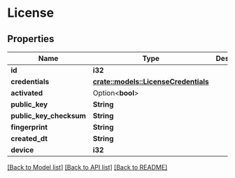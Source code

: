 # License

## Properties

Name | Type | Description | Notes
------------ | ------------- | ------------- | -------------
**id** | **i32** |  | [readonly]
**credentials** | [**crate::models::LicenseCredentials**](License_credentials.md) |  | 
**activated** | Option<**bool**> |  | [optional]
**public_key** | **String** |  | [readonly]
**public_key_checksum** | **String** |  | [readonly]
**fingerprint** | **String** |  | [readonly]
**created_dt** | **String** |  | [readonly]
**device** | **i32** |  | [readonly]

[[Back to Model list]](../README.md#documentation-for-models) [[Back to API list]](../README.md#documentation-for-api-endpoints) [[Back to README]](../README.md)


